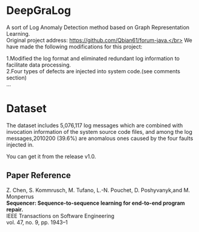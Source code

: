# DeepGraLog
A sort of Log Anomaly Detection method based on Graph Representation Learning.</br>
Original project address: https://github.com/Qbian61/forum-java.</br>
We have made the following modifications for this project:</br>

1.Modified the log format and eliminated redundant log information to facilitate data processing.</br>
2.Four types of defects are injected into system code.(see comments section)</br>
...
# Dataset
The dataset includes 5,076,117 log messages which are combined with invocation information of
the system source code files, and among the log messages,2010200 (39.6%) are anomalous ones caused by the four faults
injected in. </br>

You can get it from the release v1.0.</br>

## Paper Reference

Z. Chen, S. Kommrusch, M. Tufano, L.-N. Pouchet, D. Poshyvanyk,and M. Monperrus </br>
**Sequencer: Sequence-to-sequence learning for end-to-end program repair.**</br>
IEEE Transactions on Software Engineering </br>
vol. 47, no. 9, pp. 1943–1</br>

